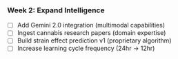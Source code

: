 ### Week 2: **Expand Intelligence**

- [ ] Add Gemini 2.0 integration (multimodal capabilities)
- [ ] Ingest cannabis research papers (domain expertise)
- [ ] Build strain effect prediction v1 (proprietary algorithm)
- [ ] Increase learning cycle frequency (24hr → 12hr)
